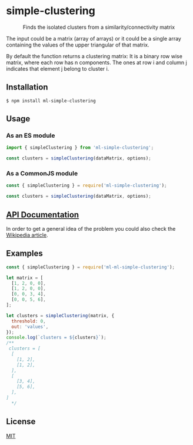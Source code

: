 # simple-clustering
<p align="center">
Finds the isolated clusters from a similarity/connectivity matrix
</p>

The input could be a matrix (array of arrays) or it could be a single array containing the values of the upper triangular of that matrix.

By default the function returns a clustering matrix: It is a binary row wise matrix, where each row has n components. The ones at row i and column j indicates that element j belong to cluster i.

## Installation

`$ npm install ml-simple-clustering`

## Usage
### As an ES module

```js
import { simpleClustering } from 'ml-simple-clustering';

const clusters = simpleClustering(dataMatrix, options);
```

### As a CommonJS module

```js
const { simpleClustering } = require('ml-simple-clustering');

const clusters = simpleClustering(dataMatrix, options);
```
## [API Documentation](https://mljs.github.io/simpleClustering/docs/globals.html)
In order to get a general idea of the problem you could also check the [Wikipedia article](https://en.wikipedia.org/wiki/Flood_fill).
## Examples

```js
const { simpleClustering } = require('ml-ml-simple-clustering');

let matrix = [
  [1, 2, 0, 0],
  [1, 2, 0, 0],
  [0, 0, 3, 4],
  [0, 0, 5, 6],
];

let clusters = simpleClustering(matrix, {
  threshold: 0,
  out: 'values',
});
console.log(`clusters = ${clusters}`);
/**
 clusters = [
  [
    [1, 2],
    [1, 2],
  ],
  [
    [3, 4],
    [5, 6],
  ],
]
  */
```

## License

[MIT](./LICENSE)
